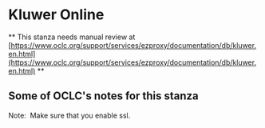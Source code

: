 # Kluwer Online
** This stanza needs manual review at [https://www.oclc.org/support/services/ezproxy/documentation/db/kluwer.en.html](https://www.oclc.org/support/services/ezproxy/documentation/db/kluwer.en.html) **

## Some of OCLC's notes for this stanza

Note:  Make sure that you enable ssl.
